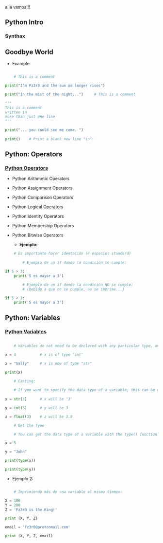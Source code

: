 allá vamos!!!


## Python Intro

### Synthax

## Goodbye World

- Example

```py

    # This is a comment

print("I'm Fz3r0 and the sun no longer rises")

print("In the mist of the night...")     # This is a comment

"""
This is a comment
written in
more than just one line
"""

print("... you could see me come. ")
   
print()    # Print a blank new line "\n":    

```

## Python: Operators

### [Python Operators](https://www.w3schools.com/python/python_operators.asp)

- Python Arithmetic Operators
- Python Assignment Operators
- Python Comparison Operators
- Python Logical Operators
- Python Identity Operators
- Python Membership Operators
- Python Bitwise Operators

    - **Ejemplo:**

```py
    # Es importante hacer identación (4 espacios standard)
    
        # Ejemplo de un if donde la condición se cumple:

if 5 > 3:
    print('5 es mayor a 3')

        # Ejemplo de un if donde la condición NO se cumple:
        # (Debido a que no se cumple, no se imprime...)

if 5 < 3:
    print('5 es mayor a 3')
```

## Python: Variables

### [Python Variables](https://www.w3schools.com/python/python_variables.asp)

```py

    # Variables do not need to be declared with any particular type, and can even change type after they have been set. 

x = 4           # x is of type "int"

x = "Sally"     # x is now of type "str"

print(x)

    # Casting:
    
    # If you want to specify the data type of a variable, this can be done with casting.
    
x = str(3)      # x will be '3'

y = int(3)      # y will be 3

z = float(3)    # z will be 3.0 

    # Get the Type

    # You can get the data type of a variable with the type() function.

x = 5

y = "John"

print(type(x))

print(type(y))
```

- Ejemplo 2:

```py

    # Imprimiendo más de una variable al mismo tiempo:

X = 100
Y = 200
Z = 'Fz3r0 is the King!'

print (X, Y, Z)

email = 'fz3r0@protonmail.com'

print (X, Y, Z, email)
```


